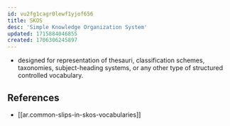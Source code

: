 ```yaml
---
id: vu2fg1cagr0lewf1yjof656
title: SKOS
desc: 'Simple Knowledge Organization System'
updated: 1715884046855
created: 1706306245897
---
```


- designed for representation of thesauri, classification schemes, taxonomies, subject-heading systems, or any other type of structured controlled vocabulary.

## References

- [[ar.common-slips-in-skos-vocabularies]]
